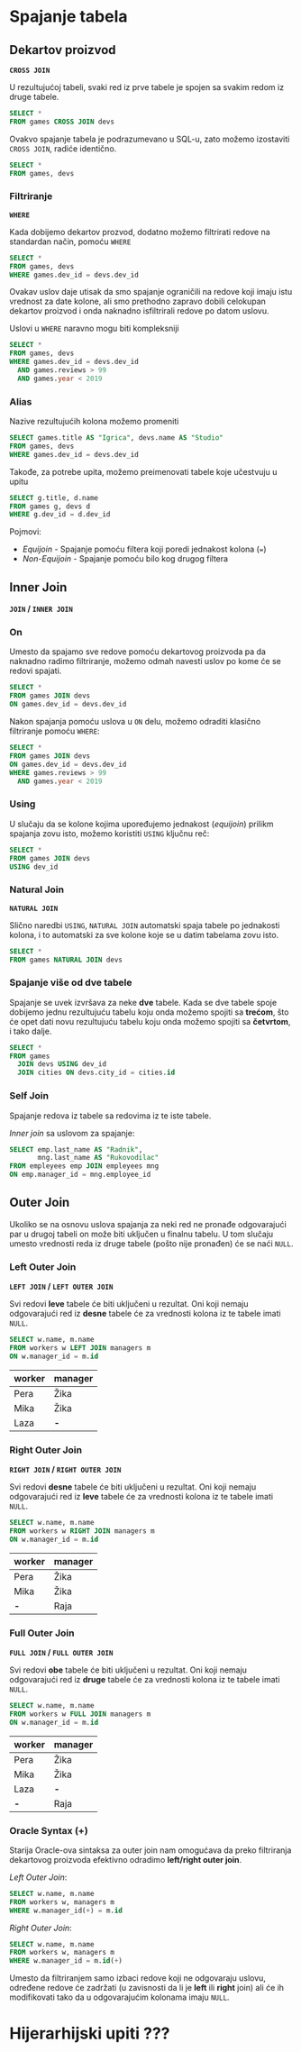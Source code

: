 # Spajanje tabela

## Dekartov proizvod
**`CROSS JOIN`**

U rezultujućoj tabeli, svaki red iz prve tabele je spojen sa svakim redom iz druge tabele.

```sql
SELECT *
FROM games CROSS JOIN devs
```

Ovakvo spajanje tabela je podrazumevano u SQL-u, zato možemo izostaviti `CROSS JOIN`, radiće identično.

```sql
SELECT *
FROM games, devs
```

### Filtriranje

**`WHERE`**

Kada dobijemo dekartov prozvod, dodatno možemo filtrirati redove na standardan način, pomoću `WHERE`

```sql
SELECT *
FROM games, devs
WHERE games.dev_id = devs.dev_id
```

Ovakav uslov daje utisak da smo spajanje ograničili na redove koji imaju istu vrednost za date kolone, ali smo prethodno zapravo dobili celokupan dekartov proizvod i onda naknadno isfiltrirali redove po datom uslovu.

Uslovi u `WHERE` naravno mogu biti kompleksniji

```sql
SELECT *
FROM games, devs
WHERE games.dev_id = devs.dev_id 
  AND games.reviews > 99 
  AND games.year < 2019
```

<div class="page"/>

### Alias

Nazive rezultujućih kolona možemo promeniti

```sql
SELECT games.title AS "Igrica", devs.name AS "Studio"
FROM games, devs
WHERE games.dev_id = devs.dev_id
```

Takođe, za potrebe upita, možemo preimenovati tabele koje učestvuju u upitu

```sql
SELECT g.title, d.name
FROM games g, devs d
WHERE g.dev_id = d.dev_id
```

Pojmovi:
- _Equijoin_ - Spajanje pomoću filtera koji poredi jednakost kolona (`=`)
- _Non-Equijoin_ - Spajanje pomoću bilo kog drugog filtera


## Inner Join
**`JOIN` / `INNER JOIN`**

### On

Umesto da spajamo sve redove pomoću dekartovog proizvoda pa da naknadno radimo filtriranje, možemo odmah navesti uslov po kome će se redovi spajati.

```sql
SELECT *
FROM games JOIN devs
ON games.dev_id = devs.dev_id
```

Nakon spajanja pomoću uslova u `ON` delu, možemo odraditi klasično filtriranje pomoću `WHERE`:

```sql
SELECT *
FROM games JOIN devs
ON games.dev_id = devs.dev_id
WHERE games.reviews > 99 
  AND games.year < 2019
```

<div class="page"/>

### Using

U slučaju da se kolone kojima upoređujemo jednakost (_equijoin_) prilikm spajanja zovu isto, možemo koristiti `USING` ključnu reč:

```sql
SELECT *
FROM games JOIN devs
USING dev_id
```

### Natural Join
**`NATURAL JOIN`**

Slično naredbi `USING`, `NATURAL JOIN` automatski spaja tabele po jednakosti kolona, i to automatski za sve kolone koje se u datim tabelama zovu isto.

```sql
SELECT *
FROM games NATURAL JOIN devs
```

### Spajanje više od dve tabele

Spajanje se uvek izvršava za neke **dve** tabele. Kada se dve tabele spoje dobijemo jednu rezultujuću tabelu koju onda možemo spojiti sa **trećom**, što će opet dati novu rezultujuću tabelu koju onda možemo spojiti sa **četvrtom**, i tako dalje.

```sql
SELECT *
FROM games 
  JOIN devs USING dev_id
  JOIN cities ON devs.city_id = cities.id
```

### Self Join

Spajanje redova iz tabele sa redovima iz te iste tabele.

_Inner join_ sa uslovom za spajanje:

```sql
SELECT emp.last_name AS "Radnik", 
       mng.last_name AS "Rukovodilac"
FROM empleyees emp JOIN empleyees mng
ON emp.manager_id = mng.employee_id
```

<div class="page"/>

## Outer Join

Ukoliko se na osnovu uslova spajanja za neki red ne pronađe odgovarajući par u drugoj tabeli on može biti uključen u finalnu tabelu. U tom slučaju umesto vrednosti reda iz druge tabele (pošto nije pronađen) će se naći `NULL`.

### Left Outer Join
**`LEFT JOIN` / `LEFT OUTER JOIN`**

Svi redovi **leve** tabele će biti uključeni u rezultat. Oni koji nemaju odgovarajući red iz **desne** tabele će za vrednosti kolona iz te tabele imati `NULL`.

```sql
SELECT w.name, m.name
FROM workers w LEFT JOIN managers m
ON w.manager_id = m.id
```

worker | manager
-------|--------
Pera   | Žika
Mika   | Žika
Laza   | **-**

### Right Outer Join
**`RIGHT JOIN` / `RIGHT OUTER JOIN`**

Svi redovi **desne** tabele će biti uključeni u rezultat. Oni koji nemaju odgovarajući red iz **leve** tabele će za vrednosti kolona iz te tabele imati `NULL`.

```sql
SELECT w.name, m.name
FROM workers w RIGHT JOIN managers m
ON w.manager_id = m.id
```

worker | manager
-------|--------
Pera   | Žika
Mika   | Žika
**-**  | Raja

<div class="page"/>

### Full Outer Join
**`FULL JOIN` / `FULL OUTER JOIN`**

Svi redovi **obe** tabele će biti uključeni u rezultat. Oni koji nemaju odgovarajući red iz **druge** tabele će za vrednosti kolona iz te tabele imati `NULL`.

```sql
SELECT w.name, m.name
FROM workers w FULL JOIN managers m
ON w.manager_id = m.id
```

worker | manager
-------|--------
Pera   | Žika
Mika   | Žika
Laza   | **-**
**-**  | Raja


### Oracle Syntax (+)

Starija Oracle-ova sintaksa za outer join nam omogućava da preko filtriranja dekartovog proizvoda efektivno odradimo **left/right outer join**.


_Left Outer Join_:

```sql
SELECT w.name, m.name
FROM workers w, managers m
WHERE w.manager_id(+) = m.id
```

_Right Outer Join_:

```sql
SELECT w.name, m.name
FROM workers w, managers m
WHERE w.manager_id = m.id(+)
```

Umesto da filtriranjem samo izbaci redove koji ne odgovaraju uslovu, određene redove će zadržati (u zavisnosti da li je **left** ili **right** join) ali će ih modifikovati tako da u odgovarajućim kolonama imaju `NULL`.

<div class="page"/>

# Hijerarhijski upiti ???
